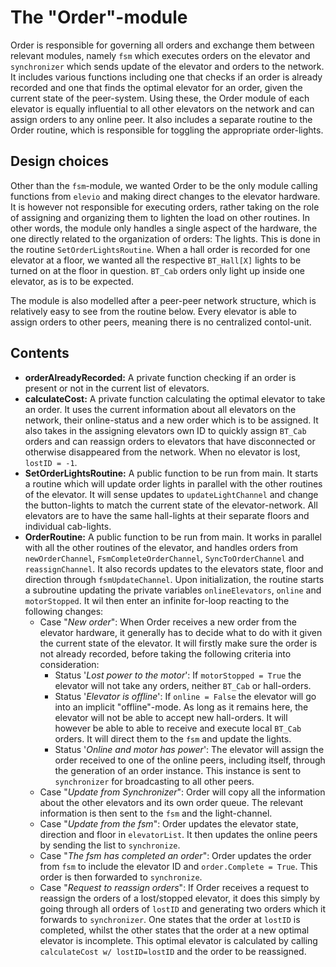 The "Order"-module
====================
Order is responsible for governing all orders and exchange them between relevant modules, namely `fsm` which executes orders on the elevator and `synchronizer` which sends update of the elevator and orders to the network. It includes various functions including one that checks if an order is already recorded and one that finds the optimal elevator for an order, given the current state of the peer-system. Using these, the Order module of each elevator is equally influential to all other elevators on the network and can assign orders to any online peer. It also includes a separate routine to the Order routine, which is responsible for toggling the appropriate order-lights.

Design choices
--------------
Other than the `fsm`-module, we wanted Order to be the only module calling functions from `elevio` and making direct changes to the elevator hardware. It is however not responsible for executing orders, rather taking on the role of assigning and organizing them to lighten the load on other routines. In other words, the module only handles a single aspect of the hardware, the one directly related to the organization of orders: The lights. This is done in the routine `SetOrderLightsRoutine`. When a hall order is recorded for one elevator at a floor, we wanted all the respective `BT_Hall[X]` lights to be turned on at the floor in question. `BT_Cab` orders only light up inside one elevator, as is to be expected. 

The module is also modelled after a peer-peer network structure, which is relatively easy to see from the routine below. Every elevator is able to assign orders to other peers, meaning there is no centralized contol-unit. 

Contents
--------
- **orderAlreadyRecorded:** A private function checking if an order is present or not in the current list of elevators. 
- **calculateCost:** A private function calculating the optimal elevator to take an order. It uses the current information about all elevators on the network, their online-status and a new order which is to be assigned. It also takes in the assigning elevators own ID to quickly assign `BT_Cab` orders and can reassign orders to elevators that have disconnected or otherwise disappeared from the network. When no elevator is lost, `lostID = -1`.
- **SetOrderLightsRoutine:** A public function to be run from main. It starts a routine which will update order lights in parallel with the other routines of the elevator. It will sense updates to `updateLightChannel` and change the button-lights to match the current state of the elevator-network. All elevators are to have the same hall-lights at their separate floors and individual cab-lights. 
- **OrderRoutine:** A public function to be run from main. It works in parallel with all the other routines of the elevator, and handles orders from `newOrderChannel`, `FsmCompleteOrderChannel`, `SyncToOrderChannel` and `reassignChannel`. It also records updates to the elevators state, floor and direction through `fsmUpdateChannel`. Upon initialization, the routine starts a subroutine updating the private variables `onlineElevators`, `online` and `motorStopped`. It wil then enter an infinite for-loop reacting to the following changes: 
    - Case "*New order*": When Order receives a new order from the elevator hardware, it generally has to decide what to do with it given the current state of the elevator. It will firstly make sure the order is not already recorded, before taking the following criteria into consideration: 
        - Status '*Lost power to the motor*': If `motorStopped = True` the elevator will not take any orders, neither `BT_Cab` or hall-orders. 
        - Status '*Elevator is offline*': If `online = False` the elevator will go into an implicit "offline"-mode. As long as it remains here, the elevator will not be able to accept new hall-orders. It will however be able to able to receive and execute local `BT_Cab` orders. It will direct them to the `fsm` and update the lights. 
        - Status '*Online and motor has power*': The elevator will assign the order received to one of the online peers, including itself, through the generation of an order instance. This instance is sent to `synchronizer` for broadcasting to all other peers. 
    - Case "*Update from Synchronizer*": Order will copy all the information about the other elevators and its own order queue. The relevant information is then sent to the `fsm` and the light-channel. 
    - Case "*Update from the fsm*": Order updates the elevator state, direction and floor in `elevatorList`. It then updates the online peers by sending the list to `synchronize`. 
    - Case "*The fsm has completed an order*": Order updates the order from `fsm` to include the elevator ID and `order.Complete = True`. This order is then forwarded to `synchronize`. 
    - Case "*Request to reassign orders*": If Order receives a request to reassign the orders of a lost/stopped elevator, it does this simply by going through all orders of `lostID` and generating two orders which it forwards to `synchronizer`. One states that the order at `lostID` is completed, whilst the other states that the order at a new optimal elevator is incomplete. This optimal elevator is calculated by calling `calculateCost w/ lostID=lostID` and the order to be reassigned. 
